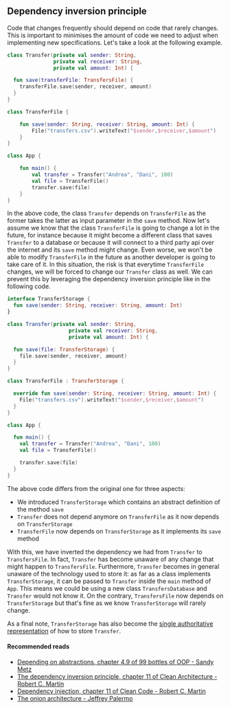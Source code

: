 ## Dependency inversion principle

Code that changes frequently should depend on code that rarely changes. This is important to minimises the amount of code
we need to adjust when implementing new specifications. Let's take a look at the following example.

```kotlin
class Transfer(private val sender: String,
               private val receiver: String,
               private val amount: Int) {

  fun save(transferFile: TransfersFile) {
    transferFile.save(sender, receiver, amount)
  }
}

class TransferFile {

    fun save(sender: String, receiver: String, amount: Int) {
        File("transfers.csv").writeText("$sender,$receiver,$amount")
    }
}

class App {

    fun main() {
        val transfer = Transfer("Andrea", "Dani", 100)
        val file = TransferFile()
        transfer.save(file)
    }
}
```

In the above code, the class `Transfer` depends on `TransferFile` as the former takes the latter as input parameter
in the `save` method. Now let's assume we know that the class `TransferFile` is going to change a lot in the future, 
for instance because it might become a different class that saves `Transfer` to a database or because it will connect
to a third party api over the internet and its `save` method might change. Even worse, we won't be able to modify `TransferFile`
in the future as another developer is going to take care of it. In this situation, the risk is that everytime `TransferFile`
changes, we will be forced to change our `Transfer` class as well. We can prevent this by leveraging the dependency inversion
principle like in the following code.

```kotlin
interface TransferStorage {
  fun save(sender: String, receiver: String, amount: Int)
}

class Transfer(private val sender: String, 
                    private val receiver: String, 
                    private val amount: Int) {

  fun save(file: TransferStorage) {
    file.save(sender, receiver, amount)
  }
}

class TransferFile : TransferStorage {

  override fun save(sender: String, receiver: String, amount: Int) {
    File("transfers.csv").writeText("$sender,$receiver,$amount")
  }
}

class App {

  fun main() {
    val transfer = Transfer("Andrea", "Dani", 100)
    val file = TransferFile()

    transfer.save(file)
  }
}
```

The above code differs from the original one for three aspects:
* We introduced `TransferStorage` which contains an abstract definition of the method `save`
* `Transfer` does not depend anymore on `TransferFile` as it now depends on `TransferStorage`
* `TransferFile` now depends on `TransferStorage` as it implements its `save` method

With this, we have inverted the dependency we had from `Transfer` to `TransfersFile`. In fact, `Transfer` has become unaware
of any change that might happen to `TransfersFile`. Furthermore, `Transfer` becomes in general unaware of the technology
used to store it: as far as a class implements `TransferStorage`, it can be passed to `Transfer` 
inside the `main` method of `App`. This means we could be using a new class `TransfersDatabase` and `Transfer` would not know it.
On the contrary, `TransfersFile` now depends on `TransferStorage` but that's fine as we know `TransferStorage` will rarely
change.

As a final note, `TransferStorage` has also become the [single authoritative representation](one-single-authoritative-representation.html)
of how to store `Transfer`.

#### Recommended reads
* [Depending on abstractions, chapter 4.9 of 99 bottles of OOP - Sandy Metz](https://www.goodreads.com/book/show/31183020-99-bottles-of-oop)
* [The dependency inversion principle, chapter 11 of Clean Architecture - Robert C. Martin](https://www.goodreads.com/book/show/18043011-clean-architecture)
* [Dependency injection, chapter 11 of Clean Code - Robert C. Martin](https://www.goodreads.com/book/show/3735293-clean-code)
* [The onion architecture - Jeffrey Palermo](https://jeffreypalermo.com/2008/07/the-onion-architecture-part-1/)

